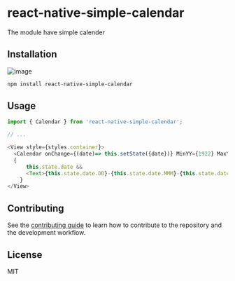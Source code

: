 # react-native-simple-calendar

The module have simple calender

## Installation

![image](https://user-images.githubusercontent.com/2674996/160621869-725c8c40-83f9-4a56-bcc4-a4103b701808.png)

```sh
npm install react-native-simple-calendar
```

## Usage

```js
import { Calendar } from 'react-native-simple-calendar';

// ...

<View style={styles.container}>
  <Calendar onChange={(date)=> this.setState({date})} MinYY={1922} MaxYY={2022}/>
  {
      this.state.date &&
      <Text>{this.state.date.DD}-{this.state.date.MMM}-{this.state.date.YYYY}</Text>
    }
</View>
```

## Contributing

See the [contributing guide](CONTRIBUTING.md) to learn how to contribute to the repository and the development workflow.

## License

MIT
